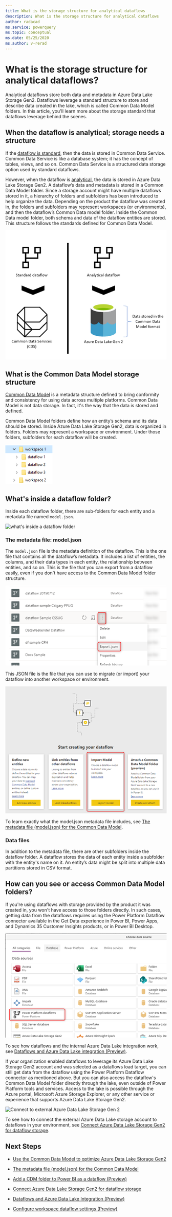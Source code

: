 ```yaml
---
title: What is the storage structure for analytical dataflows
description: What is the storage structure for analytical dataflows
author: radacad
ms.service: powerquery
ms.topic: conceptual
ms.date: 05/25/2020
ms.author: v-rerad
---
```


# What is the storage structure for analytical dataflows? 

 

Analytical dataflows store both data and metadata in Azure Data Lake Storage Gen2. Dataflows leverage a standard structure to store and describe data created in the lake, which is called Common Data Model folders. In this article, you'll learn more about the storage standard that dataflows leverage behind the scenes. 

 

## When the dataflow is analytical; storage needs a structure 

 

If the [dataflow is standard](understanding-differences-between-analytical-standard-dataflows.md#standard-dataflow), then the data is stored in Common Data Service. Common Data Service is like a database system; it has the concept of tables, views, and so on. Common Data Service is a structured data storage option used by standard dataflows. 

 

However, when the dataflow is [analytical](understanding-differences-between-analytical-standard-dataflows.md#analytical-dataflow), the data is stored in Azure Data Lake Storage Gen2. A dataflow’s data and metadata is stored in a Common Data Model folder. Since a storage account might have multiple dataflows stored in it, a hierarchy of folders and subfolders has been introduced to help organize the data. Depending on the product the dataflow was created in, the folders and subfolders may represent workspaces (or environments), and then the dataflow’s Common Data model folder. Inside the Common Data model folder, both schema and data of the dataflow entities are stored. This structure follows the standards defined for Common Data Model. 

 

![Analytical dataflow stores the data in the CDM structure](media/AnalyticalDataflowStoresDatainCDMFormat.png) 

 

## What is the Common Data Model storage structure 

 

[Common Data Model](https://docs.microsoft.com/common-data-model/) is a metadata structure defined to bring conformity and consistency for using data across multiple platforms. Common Data Model is not data storage. In fact, it's the way that the data is stored and defined. 

 

Common Data Model folders define how an entity’s schema and its data should be stored. Inside Azure Data Lake Storage Gen2, data is organized in folders. Folders may represent a workspace or environment. Under those folders, subfolders for each dataflow will be created. 

 

![workspace folder structure](media/foldersWorkspaceAndDataflows.png) 

 

## What's inside a dataflow folder? 

 

Inside each dataflow folder, there are sub-folders for each entity and a metadata file named `model.json`.  

 

![what's inside a dataflow folder](https://docs.microsoft.com/common-data-model/media/cdm-folder.png) 

 

### The metadata file: model.json 

 

The `model.json` file is the metadata definition of the dataflow. This is the one file that contains all the dataflow’s metadata. It includes a list of entities, the columns, and their data types in each entity, the relationship between entities, and so on. This is the file that you can export from a dataflow easily, even if you don't have access to the Common Data Model folder structure. 

 

![Export model.json file from a dataflow](media/dataflowExportJson.png) 

 

This JSON file is the file that you can use to migrate (or import) your dataflow into another workspace or environment.

 

![Migrate dataflow into another workspace or environment](media/dataflowMigrateToAnotherWorkSpace.png) 

 

To learn exactly what the model.json metadata file includes, see [The metadata file (model.json) for the Common Data Model](https://docs.microsoft.com/common-data-model/model-json). 

 

### Data files 

 

In addition to the metadata file, there are other subfolders inside the dataflow folder. A dataflow stores the data of each entity inside a subfolder with the entity's name on it. An entity’s data might be split into multiple data partitions stored in CSV format. 

 

## How can you see or access Common Data Model folders? 

 

If you're using dataflows with storage provided by the product it was created in, you won't have access to those folders directly. In such cases, getting data from the dataflows requires using the Power Platform Dataflow connector available in the Get Data experience in Power BI, Power Apps, and Dynamics 35 Customer Insights products, or in Power BI Desktop. 

 

![Connect to the analytical dataflow's data](media/GetdatafromAnalyticalDataflow.png) 

 

 

 

To see how dataflows and the internal Azure Data Lake integration work, see [Dataflows and Azure Data Lake integration (Preview)](https://docs.microsoft.com/power-bi/transform-model/service-dataflows-azure-data-lake-integration). 

 

If your organization enabled dataflows to leverage its Azure Data Lake Storage Gen2 account and was selected as a dataflows load target, you can still get data from the dataflow using the Power Platform Dataflow connector as mentioned above. But you can also access the dataflow's Common Data Model folder directly through the lake, even outside of Power Platform tools and services. Access to the lake is possible through the Azure portal, Microsoft Azure Storage Explorer, or any other service or experience that supports Azure Data Lake Storage Gen2. 

 

![Connect to external Azure Data Lake Storage Gen 2](https://docs.microsoft.com/power-bi/transform-model/media/service-dataflows-connect-azure-data-lake-storage-gen2/dataflows-connect-adlsg2_09.jpg) 

 

To see how to connect the external Azure Data Lake storage account to dataflows in your environment, see [Connect Azure Data Lake Storage Gen2 for dataflow storage](https://docs.microsoft.com/power-bi/transform-model/service-dataflows-connect-azure-data-lake-storage-gen2). 

 

## Next Steps 

 

- [Use the Common Data Model to optimize Azure Data Lake Storage Gen2](https://docs.microsoft.com/common-data-model/data-lake) 

- [The metadata file (model.json) for the Common Data Model](https://docs.microsoft.com/common-data-model/model-json) 

- [Add a CDM folder to Power BI as a dataflow (Preview)](https://docs.microsoft.com/power-bi/service-dataflows-add-cdm-folder) 

- [Connect Azure Data Lake Storage Gen2 for dataflow storage](https://docs.microsoft.com/power-bi/service-dataflows-connect-azure-data-lake-storage-gen2) 

- [Dataflows and Azure Data Lake Integration (Preview)](https://docs.microsoft.com/power-bi/transform-model/service-dataflows-azure-data-lake-integration) 

- [Configure workspace dataflow settings (Preview)](https://docs.microsoft.com/power-bi/service-dataflows-configure-workspace-storage-settings) 
